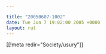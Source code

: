 ```yaml
---

title: "20050607-1002"
date: Tue Jun 7 19:02:00 2005 +0000
layout: rut
---
```


[[!meta redir="Society/usury"]]
